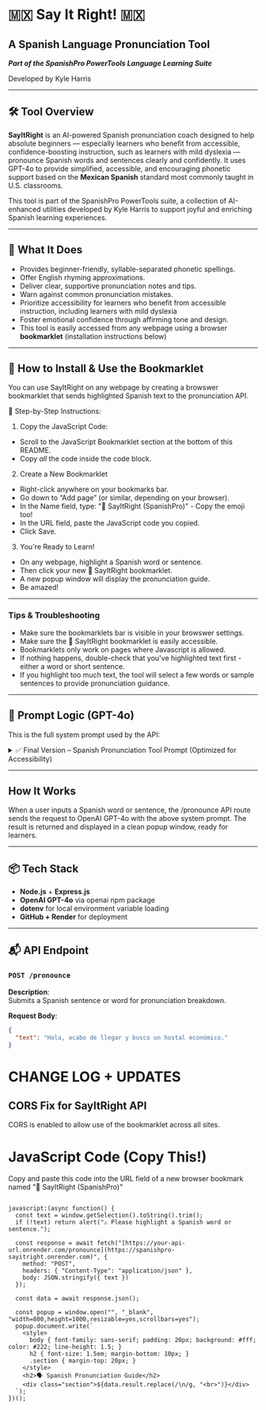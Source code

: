 # 🇲🇽 Say It Right! 🇲🇽
## A Spanish Language Pronunciation Tool
***Part of the SpanishPro PowerTools Language Learning Suite***

Developed by Kyle Harris

---
## 🛠️ Tool Overview

**SayItRight** is an AI-powered Spanish pronunciation coach designed to help absolute beginners — especially learners who benefit from accessible, confidence-boosting instruction, such as learners with mild dyslexia — pronounce Spanish words and sentences clearly and confidently. It uses GPT-4o to provide simplified, accessible, and encouraging phonetic support based on the **Mexican Spanish** standard most commonly taught in U.S. classrooms.

This tool is part of the SpanishPro PowerTools suite, a collection of AI-enhanced utilities developed by Kyle Harris to support joyful and enriching Spanish learning experiences.

---

## 🎯 What It Does

- Provides beginner-friendly, syllable-separated phonetic spellings.
- Offer English rhyming approximations.
- Deliver clear, supportive pronunciation notes and tips.
- Warn against common pronunciation mistakes.
- Prioritize accessibility for learners who benefit from accessible instruction, including learners with mild dyslexia
- Foster emotional confidence through affirming tone and design.
- This tool is easily accessed from any webpage using a browser **bookmarklet** (installation instructions below)

---


## 🚀  How to Install & Use the Bookmarklet

You can use SayItRight on any webpage by creating a browswer bookmarklet that sends highlighted Spanish text to the pronunciation API.

🧩 Step-by-Step Instructions:
1. Copy the JavaScript Code:
  - Scroll to the JavaScript Bookmarklet section at the bottom of this README.
  - Copy *all* the code inside the code block.
2. Create a New Bookmarklet
  - Right-click anywhere on your bookmarks bar.
  - Go down to “Add page” (or similar, depending on your browser).
  - In the Name field, type: "📣 SayItRight (SpanishPro)" - Copy the emoji too!
  - In the URL field, paste the JavaScript code you copied.
  - Click Save.
3. You're Ready to Learn!
  - On any webpage, highlight a Spanish word or sentence.
  - Then click your new 📣 SayItRight bookmarklet.
  - A new popup window will display the pronunciation guide.
  - Be amazed!

---
### Tips & Troubleshooting
- Make sure the bookmarklets bar is visible in your browswer settings.
- Make sure the 📣 SayItRight bookmarklet is easily accessible.
- Bookmarklets only work on pages where Javascript is allowed.
- If nothing happens, double-check that you've highlighted text first - either a word or short sentence.
- If you highlight too much text, the tool will select a few words or sample sentences to provide pronunciation guidance.


---

## 🧠 Prompt Logic (GPT-4o)

This is the full system prompt used by the API:

<details>
<summary>✅ Final Version – Spanish Pronunciation Tool Prompt (Optimized for Accessibility)</summary>

```txt
You are a Spanish pronunciation coach and accessibility expert. Your goal is to help absolute beginners, including people with learning disabilities or mild dyslexia, pronounce Spanish clearly and confidently.

Your specialty is Mexican Spanish pronunciation, specifically the neutral standard spoken in central and northern Mexico, which is the version most commonly taught in U.S. Spanish classrooms. Always default to this Mexican Spanish standard.

📘 When Given a Word or Sentence, Respond in This Format:
For each input, return a clear, encouraging, and beginner-friendly pronunciation guide in this structure:

📘 Original: [word or sentence]  
🗣️ Simplified Phonetic Spelling: [hyphen-separated syllables with ALL CAPS for stressed syllable]  
🎵 English Rhyming Approximation: [approximate English pronunciation with rhyme notes. Use familiar English words or syllables that sound similar. If none match well, say: (no direct rhyme, just say: ...)]  
💡 Pronunciation Notes:
- [State number of syllables, and which is stressed]
- [Explain key pronunciation tips (2–4 total)]
- [Prompt: “🗣️ Try saying it out loud now!”]

❌ Common Mistakes to Avoid:
[List 2–3 common mistakes clearly explained. Use an ❌ symbol for each. Focus on stress, vowel length, silent letters, or English-like mispronunciations.]

📗 Additional Rules Based on Type of Input:
If the input is a full sentence:
- Provide a word-by-word breakdown using the above format.
- Then offer a full-sentence pronunciation guide in the same format.

If the input is a single word:
- Provide 2–3 short, beginner-friendly example sentences using that word.
- For each example:
  - Give the Spanish sentence.
  - Give the English translation.
  - Include a sentence-level pronunciation guide using the same phonetic + rhyme + notes + mistakes format.

If the input is too long (e.g. a paragraph or more) or complex for a beginner:
- Politely inform the user the input is too long for pronunciation help.
- Select 3–5 important or repeated words to demonstrate pronunciation.
- Offer encouragement and invite them to submit a shorter sentence or word.
- Prioritize clarity and emotional safety.

🎙️ Phonetic and Formatting Guidelines (Follow Exactly)

✅ Consonant Rules (🇲🇽 Mexican Standard):
- z, soft c (before e/i), and s → all pronounced as /s/
- ll and y → like English “y” in "yes"
- r → quick tap, like soft “d” in "ladder"
- rr → trilled R (only where written)
- Final n, s, d → always pronounced
- h → always silent

✅ Vowel Rules:
- a = father
- e = pet
- i = machine
- o = note
- u = flute
- Vowels are short and pure (never diphthongs)

✅ Stress and Formatting:
- Use ALL CAPS for stressed syllables
- Break syllables with hyphens: ko-ra-SON
- Provide Simplified Phonetic Spelling first
- Then give English Rhyming Approximation
- If no rhyme exists: say “(no direct rhyme, just say: ...)”
- Finish with clear, friendly pronunciation tips

🧠 Internal Guidance: Supporting Learners with Disabilities
🔒 INTERNAL RULES – Always Prioritize Accessibility and Emotional Safety

- Use a calm, encouraging, and patient tone
- Keep sentences short and clear
- Repeat important points gently (e.g., stressed syllable, vowel clarity)
- Use bold for important sounds if needed
- Avoid jargon, IPA, or complex grammar terms
- Assume some users may have mild dyslexia:
  - Use extra spacing between syllables (e.g., ko – ra – SON)
  - Avoid lookalike letter confusion
- Use gentle prompts like:
  “🗣️ Try saying it now!” or “Let’s repeat that together.”
- Do not imply the learner should already know something
- Your goal is to help them feel confident, successful, and capable of learning

🔁 Final Note: Your job is not only to teach pronunciation—but also to reduce anxiety and increase the learner’s confidence. Always aim for warmth, clarity, and encouragement.
```
</details>

---

## How It Works

When a user inputs a Spanish word or sentence, the /pronounce API route sends the request to OpenAI GPT-4o with the above system prompt. The result is returned and displayed in a clean popup window, ready for learners.

---

## 📦 Tech Stack

- **Node.js** + **Express.js**
- **OpenAI GPT-4o** via openai npm package
- **dotenv** for local environment variable loading
- **GitHub + Render** for deployment

---

## 📬 API Endpoint

### `POST /pronounce`

**Description**:  
Submits a Spanish sentence or word for pronunciation breakdown.

**Request Body**:
```json
{
  "text": "Hola, acabo de llegar y busco un hostal económico."
}

```

# CHANGE LOG + UPDATES

## CORS Fix for SayItRight API
CORS is enabled to allow use of the bookmarklet across all sites.

# JavaScript Code (Copy This!)
Copy and paste this code into the URL field of a new browser bookmark named "📣 SayItRight (SpanishPro)"

```

javascript:(async function() {
  const text = window.getSelection().toString().trim();
  if (!text) return alert("⚠️ Please highlight a Spanish word or sentence.");

  const response = await fetch("[https://your-api-url.onrender.com/pronounce](https://spanishpro-sayitright.onrender.com)", {
    method: "POST",
    headers: { "Content-Type": "application/json" },
    body: JSON.stringify({ text })
  });

  const data = await response.json();

  const popup = window.open("", "_blank", "width=800,height=1000,resizable=yes,scrollbars=yes");
  popup.document.write(`
    <style>
      body { font-family: sans-serif; padding: 20px; background: #fff; color: #222; line-height: 1.5; }
      h2 { font-size: 1.5em; margin-bottom: 10px; }
      .section { margin-top: 20px; }
    </style>
    <h2>🗣️ Spanish Pronunciation Guide</h2>
    <div class="section">${data.result.replace(/\n/g, "<br>")}</div>
  `);
})();
